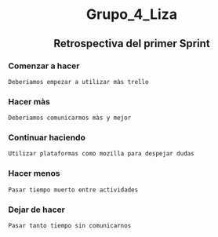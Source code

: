 # <h1 align="center"> Grupo_4_Liza </h1>

## <h2 align="center"> Retrospectiva del primer Sprint </h2>

### Comenzar a hacer
    Deberiamos empezar a utilizar màs trello
### Hacer màs
    Deberiamos comunicarmos màs y mejor
### Continuar haciendo
    Utilizar plataformas como mozilla para despejar dudas
### Hacer menos
    Pasar tiempo muerto entre actividades
### Dejar de hacer
    Pasar tanto tiempo sin comunicarnos



